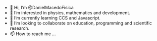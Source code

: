 - 👋 Hi, I’m @DanielMacedoFisica
- 👀 I’m interested in physics, mathematics and development.
- 🌱 I’m currently learning CCS and Javascript.
- 💞️ I’m looking to collaborate on education, programming and scientific research.
- 📫 How to reach me ...

<!---
DanielMacedoFisica/DanielMacedoFisica is a ✨ special ✨ repository because its `README.md` (this file) appears on your GitHub profile.
You can click the Preview link to take a look at your changes.
--->
